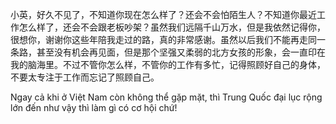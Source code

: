小英，好久不见了，不知道你现在怎么样了？还会不会怕陌生人？不知道你最近工作怎么样了，还会不会跟老板吵架？虽然我们远隔千山万水，但是我依然记得你，很想你，谢谢你这些年陪我走过的路，真的非常感谢。虽然以后我们不能再走同一条路，甚至没有机会再见面，但是那个坚强又柔弱的北方女孩的形象，会一直印在我的脑海里。不过不管你怎么样，不管你的工作有多忙，记得照顾好自己的身体，不要太专注于工作而忘记了照顾自己。

Ngay cả khi ở Việt Nam còn không thể gặp mặt, thì Trung Quốc đại lục rộng lớn đến như vậy thì làm gì có cơ hội chứ!
